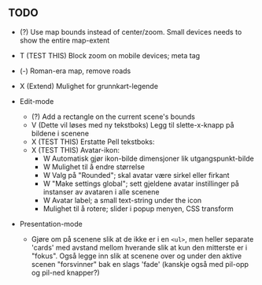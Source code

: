 ## TODO

- (?) Use map bounds instead of center/zoom. Small devices needs to show the entire map-extent



- T (TEST THIS) Block zoom on mobile devices; meta tag
- (-) Roman-era map, remove roads
- X (Extend) Mulighet for grunnkart-legende

- Edit-mode
	- (?) Add a rectangle on the current scene's bounds
	- V (Dette vil løses med ny tekstboks) Legg til slette-x-knapp på bildene i scenene
	- X (TEST THIS) Erstatte Pell tekstboks:
	- X (TEST THIS) Avatar-ikon:
		- W Automatisk gjør ikon-bilde dimensjoner lik utgangspunkt-bilde
		- W Mulighet til å endre størrelse
		- W Valg på "Rounded"; skal avatar være sirkel eller firkant
		- W "Make settings global"; sett gjeldene avatar instillinger på instanser av avataren i alle scenene
		- W Avatar label; a small text-string under the icon
		- Mulighet til å rotere; slider i popup menyen, CSS transform

- Presentation-mode
	- Gjøre om på scenene slik at de ikke er i en `<ul>`, men heller separate 'cards' med avstand mellom hverande slik at kun den mitterste er i "fokus".
	  Også legge inn slik at scenene over og under den aktive scenen "forsvinner" bak en slags 'fade' (kanskje også med pil-opp og pil-ned knapper?)
